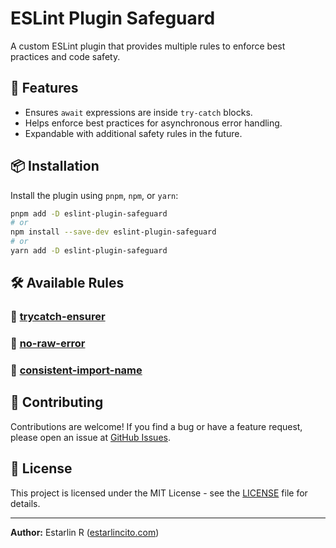 # ESLint Plugin Safeguard

A custom ESLint plugin that provides multiple rules to enforce best practices and code safety.

## 🚀 Features

- Ensures `await` expressions are inside `try-catch` blocks.
- Helps enforce best practices for asynchronous error handling.
- Expandable with additional safety rules in the future.

## 📦 Installation

Install the plugin using `pnpm`, `npm`, or `yarn`:

```sh
pnpm add -D eslint-plugin-safeguard
# or
npm install --save-dev eslint-plugin-safeguard
# or
yarn add -D eslint-plugin-safeguard
```

## 🛠 Available Rules

### 🔹 [trycatch-ensurer](/docs/rules/trycatch-ensurer.md)

### 🔹 [no-raw-error](/docs/rules/no-raw-error.md)

### 🔹 [consistent-import-name](/docs/rules/consistent-import-name.md)

## 📝 Contributing

Contributions are welcome! If you find a bug or have a feature request, please open an issue at [GitHub Issues](https://github.com/estarlincito/eslint-plugin-safeguard/issues).

## 📄 License

This project is licensed under the MIT License - see the [LICENSE](LICENSE) file for details.

---

**Author:** Estarlin R ([estarlincito.com](https://estarlincito.com))
